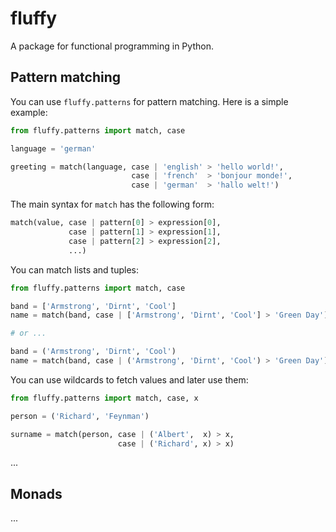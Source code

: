 # fluffy

A package for functional programming in Python.

## Pattern matching
You can use `fluffy.patterns` for pattern matching.
Here is a simple example:

``` python
from fluffy.patterns import match, case

language = 'german'

greeting = match(language, case | 'english' > 'hello world!',
                           case | 'french'  > 'bonjour monde!',
                           case | 'german'  > 'hallo welt!')
```

The main syntax for `match` has the following form:

``` python
match(value, case | pattern[0] > expression[0],
             case | pattern[1] > expression[1],
             case | pattern[2] > expression[2],
             ...)
```

You can match lists and tuples:

``` python
from fluffy.patterns import match, case

band = ['Armstrong', 'Dirnt', 'Cool']
name = match(band, case | ['Armstrong', 'Dirnt', 'Cool'] > 'Green Day')

# or ...

band = ('Armstrong', 'Dirnt', 'Cool')
name = match(band, case | ('Armstrong', 'Dirnt', 'Cool') > 'Green Day')
```

You can use wildcards to fetch values and later use them:

``` python
from fluffy.patterns import match, case, x

person = ('Richard', 'Feynman')

surname = match(person, case | ('Albert',  x) > x,
                        case | ('Richard', x) > x)
```

...

## Monads
...
